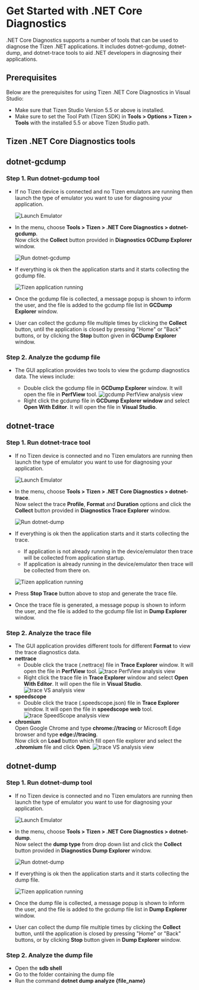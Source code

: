 # Get Started with .NET Core Diagnostics

.NET Core Diagnostics supports a number of tools that can be used to diagnose the Tizen .NET applications.
It includes dotnet-gcdump, dotnet-dump, and dotnet-trace tools to aid .NET developers in diagnosing their applications.

## Prerequisites

Below are the prerequisites for using Tizen .NET Core Diagnostics in Visual Studio:

- Make sure that Tizen Studio Version 5.5 or above is installed.
- Make sure to set the Tool Path (Tizen SDK) in **Tools > Options > Tizen > Tools** with the installed 5.5 or above Tizen Studio path.

## Tizen .NET Core Diagnostics tools

## dotnet-gcdump

### Step 1. Run dotnet-gcdump tool
   - If no Tizen device is connected and no Tizen emulators are running then launch the type of emulator you want to use for diagnosing your application.

     ![Launch Emulator](media/start_emulator.png)

   - In the menu, choose **Tools > Tizen > .NET Core Diagnostics > dotnet-gcdump**.   
    Now click the **Collect** button provided in **Diagnostics GCDump Explorer** window.

     ![Run dotnet-gcdump](media/dotnet-gcdump.png)


   - If everything is ok then the application starts and it starts collecting the gcdump file.

     ![Tizen application running](media/dotnet-gcdump-collect.png)


   - Once the gcdump file is collected, a message popup is shown to inform the user, and the file is added to the gcdump file list in **GCDump Explorer** window.


   - User can collect the gcdump file multiple times by clicking the **Collect** button, until the application is closed by pressing "Home" or "Back" buttons, or by clicking the **Stop** button given in **GCDump Explorer** window.



### Step 2. Analyze the gcdump file
   - The GUI application provides two tools to view the gcdump diagnostics data. The views include:

       - Double click the gcdump file in **GCDump Explorer** window. It will open the file in **PerfView** tool.
       ![gcdump PerfView analysis view](media/dotnet-gcdump-perfview.png)
       - Right click the gcdump file in **GCDump Explorer window** and select **Open With Editor**. It will open the file in **Visual Studio**.


## dotnet-trace

### Step 1. Run dotnet-trace tool
   - If no Tizen device is connected and no Tizen emulators are running then launch the type of emulator you want to use for diagnosing your application.

     ![Launch Emulator](media/start_emulator.png)

   - In the menu, choose **Tools > Tizen > .NET Core Diagnostics > dotnet-trace**.   
    Now select the trace **Profile**, **Format** and **Duration** options and click the **Collect** button provided in **Diagnostics Trace Explorer** window.

     ![Run dotnet-dump](media/dotnet-trace.png)


   - If everything is ok then the application starts and it starts collecting the trace.  
       - If application is not already running in the device/emulator then trace will be collected from application startup.
       - If application is already running in the device/emulator then trace will be collected from there on.

     ![Tizen application running](media/dotnet-trace-collect.png)

   - Press **Stop Trace** button above to stop and generate the trace file.

   - Once the trace file is generated, a message popup is shown to inform the user, and the file is added to the gcdump file list in **Dump Explorer** window.



### Step 2. Analyze the trace file
   - The GUI application provides different tools for different **Format** to view the trace diagnostics data.
   - **nettrace**
       - Double click the trace (.nettrace) file in **Trace Explorer** window. It will open the file in **PerfView** tool.
       ![trace PerfView analysis view](media/dotnet-trace-perfview.png)
       - Right click the trace file in **Trace Explorer** window and select **Open With Editor**. It will open the file in **Visual Studio**.
       ![trace VS analysis view](media/dotnet-trace-vs.png)
   - **speedscope**
       - Double click the trace (.speedscope.json) file in **Trace Explorer** window. It will open the file in **speedscope web** tool.
       ![trace SpeedScope analysis view](media/dotnet-trace-speedscope.png)  
   - **chromium**  
   Open Google Chrome and type **chrome://tracing** or Microsoft Edge browser and type **edge://tracing**.  
   Now click on **Load** button which fill open file explorer and select the **.chromium** file and click **Open**.
       ![trace VS analysis view](media/dotnet-trace-chromium.png)


## dotnet-dump

### Step 1. Run dotnet-dump tool
   - If no Tizen device is connected and no Tizen emulators are running then launch the type of emulator you want to use for diagnosing your application.

     ![Launch Emulator](media/start_emulator.png)

   - In the menu, choose **Tools > Tizen > .NET Core Diagnostics > dotnet-dump**.   
    Now select the **dump type** from drop down list and click the **Collect** button provided in **Diagnostics Dump Explorer** window.

     ![Run dotnet-dump](media/dotnet-dump.png)


   - If everything is ok then the application starts and it starts collecting the dump file.

     ![Tizen application running](media/dotnet-dump-collect.png)


   - Once the dump file is collected, a message popup is shown to inform the user, and the file is added to the gcdump file list in **Dump Explorer** window.


   - User can collect the dump file multiple times by clicking the **Collect** button, until the application is closed by pressing "Home" or "Back" buttons, or by clicking **Stop** button given in **Dump Explorer** window.


### Step 2. Analyze the dump file
   - Open the **sdb shell**
   - Go to the folder containing the dump file
   - Run the command **dotnet dump analyze {file_name}**

